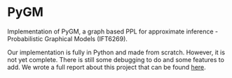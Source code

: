 # PyGM
Implementation of PyGM, a graph based PPL for approximate inference - Probabilistic Graphical Models (IFT6269).

Our implementation is fully in Python and made from scratch. However, it is not yet complete. There is still some debugging to do and some features to add. We wrote a full report about this project that can be found [here](https://www.overleaf.com/read/pfvdjhmtnwbm#fd3a65).
